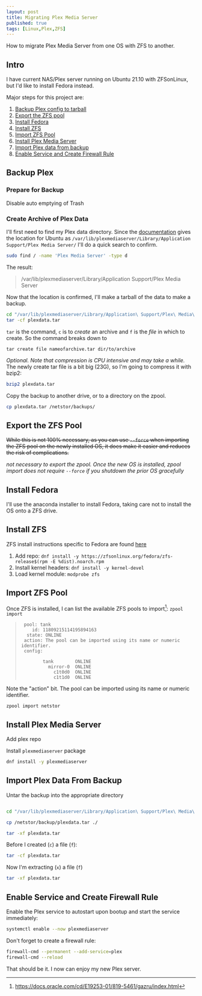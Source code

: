 ```yaml
---
layout: post
title: Migrating Plex Media Server
published: true
tags: [Linux,Plex,ZFS]
---
```


How to migrate Plex Media Server from one OS with ZFS to another.

## Intro

I have current NAS/Plex server running on Ubuntu 21.10 with ZFSonLinux, but I'd like to install Fedora instead.

Major steps for this project are:

1. [Backup Plex config to tarball](#backup-plex)
2. [Export the ZFS pool](#export-the-zfs-pool)
3. [Install Fedora](#install-fedora)
4. [Install ZFS](#install-zfs)
5. [Import ZFS Pool](#import-zfs-pool)
6. [Install Plex Media Server](#install-plex-media-server)
7. [Import Plex data from backup](#import-plex-data-from-backup)
8. [Enable Service and Create Firewall Rule](#enable-service-and-create-firewall-rule)

## Backup Plex

### Prepare for Backup

Disable auto emptying of Trash

### Create Archive of Plex Data

I'll first need to find my Plex data directory. Since the [documentation](https://support.plex.tv/articles/202915258-where-is-the-plex-media-server-data-directory-located/) gives the location for Ubuntu as `/var/lib/plexmediaserver/Library/Application Support/Plex Media Server/` I'll do a quick search to confirm.

````bash
sudo find / -name 'Plex Media Server' -type d
````

The result:

>/var/lib/plexmediaserver/Library/Application Support/Plex Media Server

Now that the location is confirmed, I'll make a tarball of the data to make a backup.

````bash
cd "/var/lib/plexmediaserver/Library/Application\ Support/Plex\ Media\ Server"
tar -cf plexdata.tar 
````

`tar` is the command, `c` is to *create* an archive and `f` is the *file* in which to create. So the command breaks down to

`tar create file nameofarchive.tar dir/to/archive`

*Optional. Note that compression is CPU intensive and may take a while.*
The newly create tar file is a bit big (23G), so I'm going to compress it with bzip2:

````bash
bzip2 plexdata.tar
````

Copy the backup to another drive, or to a directory on the zpool.

````bash
cp plexdata.tar /netstor/backups/
````


## Export the ZFS Pool
~~While this is not 100% necessary, as you can use `--force` when importing the ZFS pool on the newly installed OS, it does make it easier and reduces the risk of complications.~~

*not necessary to export the zpool. Once the new OS is installed, zpool import does not require `--force` if you shutdown the prior OS gracefully*

## Install Fedora

I'll use the anaconda installer to install Fedora, taking care not to install the OS onto a ZFS drive.

## Install ZFS

ZFS install instructions specific to Fedora are found [here](https://openzfs.github.io/openzfs-docs/Getting%20Started/Fedora/index.html)
1. Add repo:
`dnf install -y https://zfsonlinux.org/fedora/zfs-release$(rpm -E %dist).noarch.rpm`
2. Install kernel headers:
`dnf install -y kernel-devel`
3. Load kernel module:
`modprobe zfs`

## Import ZFS Pool

Once ZFS is installed, I can list the available ZFS pools to import[^1]:
`zpool import`

>
>      pool: tank
>         id: 11809215114195894163
>       state: ONLINE
>      action: The pool can be imported using its name or numeric identifier.
>      config:
> 
>             tank        ONLINE
>               mirror-0  ONLINE
>                 c1t0d0  ONLINE
>                 c1t1d0  ONLINE
> 

Note the "action" bit. The pool can be imported using its name or numeric identifier.

`zpool import netstor`

## Install Plex Media Server

Add plex repo

Install `plexmediaserver` package

````bash
dnf install -y plexmediaserver
````
## Import Plex Data From Backup

Untar the backup into the appropriate directory

````bash

cd "/var/lib/plexmediaserver/Library/Application\ Support/Plex\ Media\ Server/"

cp /netstor/backup/plexdata.tar ./

tar -xf plexdata.tar 

````

Before I created (`c`) a file (`f`):

````bash
tar -cf plexdata.tar
````

Now I'm extracting (`x`) a file (`f`)

````bash
tar -xf plexdata.tar
````

## Enable Service and Create Firewall Rule

Enable the Plex service to autostart upon bootup and start the service immediately:

````bash
systemctl enable --now plexmediaserver
````

Don't forget to create a firewall rule:

````bash
firewall-cmd --permanent --add-service=plex
firewall-cmd --reload
````

That should be it. I now can enjoy my new Plex server.

[^1]: https://docs.oracle.com/cd/E19253-01/819-5461/gazru/index.html
